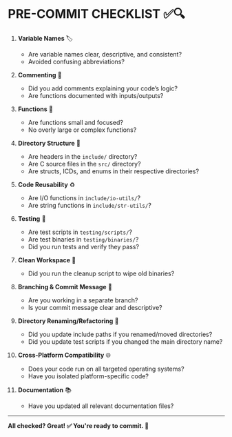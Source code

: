 # PRE-COMMIT CHECKLIST ✅🔍

1. **Variable Names** 🏷️  
   - Are variable names clear, descriptive, and consistent?  
   - Avoided confusing abbreviations?

2. **Commenting** 📝  
   - Did you add comments explaining your code’s logic?  
   - Are functions documented with inputs/outputs?

3. **Functions** 🔧  
   - Are functions small and focused?  
   - No overly large or complex functions?

4. **Directory Structure** 📂  
   - Are headers in the `include/` directory?  
   - Are C source files in the `src/` directory?  
   - Are structs, ICDs, and enums in their respective directories?

5. **Code Reusability** ♻️  
   - Are I/O functions in `include/io-utils/`?  
   - Are string functions in `include/str-utils/`?

6. **Testing** 🧪  
   - Are test scripts in `testing/scripts/`?  
   - Are test binaries in `testing/binaries/`?  
   - Did you run tests and verify they pass?

7. **Clean Workspace** 🧹  
   - Did you run the cleanup script to wipe old binaries?

8. **Branching & Commit Message** 🌿  
   - Are you working in a separate branch?  
   - Is your commit message clear and descriptive?

9. **Directory Renaming/Refactoring** 🔄  
   - Did you update include paths if you renamed/moved directories?  
   - Did you update test scripts if you changed the main directory name?

10. **Cross-Platform Compatibility** 🌐  
    - Does your code run on all targeted operating systems?  
    - Have you isolated platform-specific code?

11. **Documentation** 📚  
    - Have you updated all relevant documentation files?  

---

**All checked? Great! ✅ You're ready to commit. 🚀**
